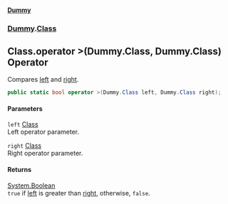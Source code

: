 #### [Dummy](./Home.md 'Home')
### [Dummy](./Dummy.md 'Dummy').[Class](./Dummy-Class.md 'Dummy.Class')
## Class.operator &gt;(Dummy.Class, Dummy.Class) Operator
Compares [left](#Dummy-Class-op_GreaterThan(Dummy-Class--Dummy-Class)-left 'Dummy.Class.op_GreaterThan(Dummy.Class, Dummy.Class).left') and [right](#Dummy-Class-op_GreaterThan(Dummy-Class--Dummy-Class)-right 'Dummy.Class.op_GreaterThan(Dummy.Class, Dummy.Class).right').  
```csharp
public static bool operator >(Dummy.Class left, Dummy.Class right);
```
#### Parameters
<a name='Dummy-Class-op_GreaterThan(Dummy-Class--Dummy-Class)-left'></a>
`left` [Class](./Dummy-Class.md 'Dummy.Class')  
Left operator parameter.  
  
<a name='Dummy-Class-op_GreaterThan(Dummy-Class--Dummy-Class)-right'></a>
`right` [Class](./Dummy-Class.md 'Dummy.Class')  
Right operator parameter.  
  
#### Returns
[System.Boolean](https://docs.microsoft.com/dotnet/api/System.Boolean 'System.Boolean')  
`true` if [left](#Dummy-Class-op_GreaterThan(Dummy-Class--Dummy-Class)-left 'Dummy.Class.op_GreaterThan(Dummy.Class, Dummy.Class).left') is greater than [right](#Dummy-Class-op_GreaterThan(Dummy-Class--Dummy-Class)-right 'Dummy.Class.op_GreaterThan(Dummy.Class, Dummy.Class).right'), otherwise, `false`.  

